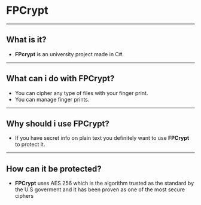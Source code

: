 # FPCrypt
---
## What is it?
- **FPcrypt** is an university project made in C#.
---
## What can i do with **FPCrypt**?
- You can cipher any type of files with your finger print.
- You can manage finger prints.
- ---
## Why should i use **FPCrypt**?
- If you have secret info on plain text you definitely want to use **FPCrypt** to protect it.
- ---
## How can it be protected?
- **FPCrypt** uses AES 256 which is the algorithm trusted as the standard by the U.S goverment and it has been proven as one of the most secure ciphers
